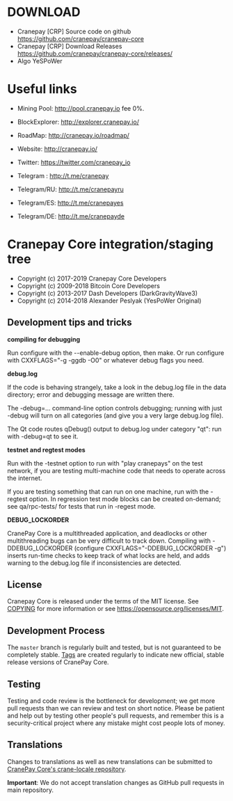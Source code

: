 DOWNLOAD
========

* Cranepay [CRP] Source code on github https://github.com/cranepay/cranepay-core
* Cranepay [CRP] Download Releases https://github.com/cranepay/cranepay-core/releases/
* Algo YeSPoWer 


Useful links
============

* Mining Pool:    http://pool.cranepay.io fee 0%.
* BlockExplorer:  http://explorer.cranepay.io/

* RoadMap:        http://cranepay.io/roadmap/
* Website:        http://cranepay.io/

* Twitter:        https://twitter.com/cranepay_io
* Telegram   :    http://t.me/cranepay
* Telegram/RU:    http://t.me/cranepayru
* Telegram/ES:    http://t.me/cranepayes
* Telegram/DE:    http://t.me/cranepayde


Cranepay Core integration/staging tree
=====================================

* Copyright (c) 2017-2019 Cranepay Core Developers
* Copyright (c) 2009-2018 Bitcoin Core Developers
* Copyright (c) 2013-2017 Dash Developers (DarkGravityWave3)
* Copyright (c) 2014-2018 Alexander Peslyak (YesPoWer Original)

Development tips and tricks
----------------------------

**compiling for debugging**

Run configure with the --enable-debug option, then make. Or run configure with
CXXFLAGS="-g -ggdb -O0" or whatever debug flags you need.

**debug.log**

If the code is behaving strangely, take a look in the debug.log file in the data directory;
error and debugging message are written there.

The -debug=... command-line option controls debugging; running with just -debug will turn
on all categories (and give you a very large debug.log file).

The Qt code routes qDebug() output to debug.log under category "qt": run with -debug=qt
to see it.

**testnet and regtest modes**

Run with the -testnet option to run with "play cranepays" on the test network, if you
are testing multi-machine code that needs to operate across the internet.

If you are testing something that can run on one machine, run with the -regtest option.
In regression test mode blocks can be created on-demand; see qa/rpc-tests/ for tests
that run in -regest mode.

**DEBUG_LOCKORDER**

CranePay Core is a multithreaded application, and deadlocks or other multithreading bugs
can be very difficult to track down. Compiling with -DDEBUG_LOCKORDER (configure
CXXFLAGS="-DDEBUG_LOCKORDER -g") inserts run-time checks to keep track of what locks
are held, and adds warning to the debug.log file if inconsistencies are detected.


License
-------

Cranepay Core is released under the terms of the MIT license. See [COPYING](COPYING) for more
information or see https://opensource.org/licenses/MIT.

Development Process
-------------------

The `master` branch is regularly built and tested, but is not guaranteed to be
completely stable. [Tags](https://github.com/cranepay/cranepay-core/tags) are created
regularly to indicate new official, stable release versions of CranePay Core.

Testing
-------

Testing and code review is the bottleneck for development; we get more pull
requests than we can review and test on short notice. Please be patient and help out by testing
other people's pull requests, and remember this is a security-critical project where any mistake might cost people
lots of money.

Translations
------------

Changes to translations as well as new translations can be submitted to
[CranePay Core's crane-locale repository](https://github.com/cranepay/core-locale).

**Important**: We do not accept translation changes as GitHub pull requests in main repository.

